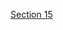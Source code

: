 [Section 15](https://coconut-belief-fcc.notion.site/AWS-Section-15_-CloudFront-11106293742180948648e06c843e3b51?pvs=4)

